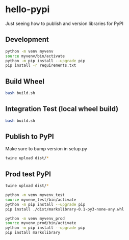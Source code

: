 # hello-pypi
Just seeing how to publish and version libraries for PyPI


## Development
``` bash
python -m venv myvenv
source myvenv/bin/activate
python -m pip install --upgrade pip
pip install -r requirements.txt
```

## Build Wheel
``` bash
bash build.sh
```

## Integration Test (local wheel build)
``` bash
bash build.sh
```

## Publish to PyPI
Make sure to bump version in setup.py
``` bash
twine upload dist/*
```

## Prod test PyPI
``` bash
twine upload dist/*
```

``` bash
python -m venv myvenv_test
source myvenv_test/bin/activate
python -m pip install --upgrade pip
pip install ./dist/markslibrary-0.1-py3-none-any.whl
```

``` bash
python -m venv myvenv_prod
source myvenv_prod/bin/activate
python -m pip install --upgrade pip
pip install markslibrary
```
